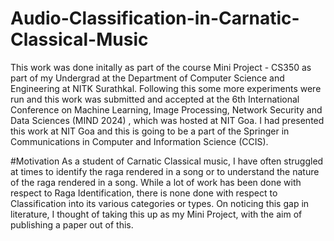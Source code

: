 # Audio-Classification-in-Carnatic-Classical-Music

This work was done initally as part of the course Mini Project - CS350 as part of my Undergrad at the Department of Computer Science and Engineering at NITK Surathkal. Following this some more experiments were run and this work was submitted and accepted at the 6th International Conference on Machine Learning, Image Processing, Network Security and Data Sciences (MIND 2024) , which was hosted at NIT Goa. I had presented this work at NIT Goa and this is going to be a part of the Springer in Communications in Computer and Information Science (CCIS). 

#Motivation
As a student of Carnatic Classical music, I have often struggled at times to identify the raga rendered in a song or to understand the nature of the raga rendered in a song. While a lot of work has been done with respect to Raga Identification, there is none done with respect to Classification into its various categories or types. On noticing this gap in literature, I thought of taking this up as my Mini Project, with the aim of publishing a paper out of this.


